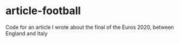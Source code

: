 # article-football
Code for an article I wrote about the final of the Euros 2020, between England and Italy
